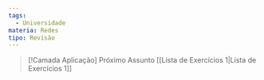 ```yaml
---
tags:
  - Universidade
materia: Redes
tipo: Revisão
---
```


> [!Camada Aplicação] Próximo Assunto 
> [[Lista de Exercı́cios 1|Lista de Exercı́cios 1]]